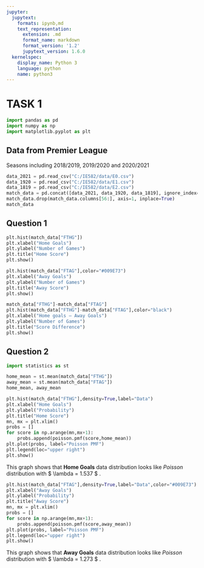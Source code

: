 ```yaml
---
jupyter:
  jupytext:
    formats: ipynb,md
    text_representation:
      extension: .md
      format_name: markdown
      format_version: '1.2'
      jupytext_version: 1.6.0
  kernelspec:
    display_name: Python 3
    language: python
    name: python3
---
```


# TASK 1

```python tags=["Packages"] slideshow={"slide_type": "fragment"}
import pandas as pd
import numpy as np
import matplotlib.pyplot as plt
```

## Data from Premier League
Seasons including 2018/2019, 2019/2020 and 2020/2021

```python
data_2021 = pd.read_csv("C:/IE582/data/E0.csv")
data_1920 = pd.read_csv("C:/IE582/data/E1.csv")
data_1819 = pd.read_csv("C:/IE582/data/E2.csv")
match_data = pd.concat([data_2021, data_1920, data_1819], ignore_index=True)
match_data.drop(match_data.columns[56:], axis=1, inplace=True)
match_data
```

## Question 1

```python
plt.hist(match_data["FTHG"])
plt.xlabel("Home Goals")
plt.ylabel("Number of Games")
plt.title("Home Score")
plt.show()
```

```python
plt.hist(match_data["FTAG"],color="#009E73")
plt.xlabel("Away Goals")
plt.ylabel("Number of Games")
plt.title("Away Score")
plt.show()
```

```python
match_data["FTHG"]-match_data["FTAG"]
plt.hist(match_data["FTHG"]-match_data["FTAG"],color="black")
plt.xlabel("Home goals – Away Goals")
plt.ylabel("Number of Games")
plt.title("Score Difference")
plt.show()
```

##  Question 2

```python
import statistics as st

home_mean = st.mean(match_data["FTHG"])
away_mean = st.mean(match_data["FTAG"])
home_mean, away_mean
```

```python
plt.hist(match_data["FTHG"],density=True,label="Data")
plt.xlabel("Home Goals")
plt.ylabel("Probability")
plt.title("Home Score")
mn, mx = plt.xlim()
probs = []
for score in np.arange(mn,mx+1):
    probs.append(poisson.pmf(score,home_mean))
plt.plot(probs, label="Poisson PMF")
plt.legend(loc="upper right")
plt.show()
```

This graph shows that **Home Goals** data distribution looks like *Poisson* distribution with $ \lambda = 1.537 $ . 

```python
plt.hist(match_data["FTAG"],density=True,label="Data",color="#009E73")
plt.xlabel("Away Goals")
plt.ylabel("Probability")
plt.title("Away Score")
mn, mx = plt.xlim()
probs = []
for score in np.arange(mn,mx+1):
    probs.append(poisson.pmf(score,away_mean))
plt.plot(probs, label="Poisson PMF")
plt.legend(loc="upper right")
plt.show()
```

This graph shows that **Away Goals** data distribution looks like *Poisson* distribution with $ \lambda = 1.273 $ .
